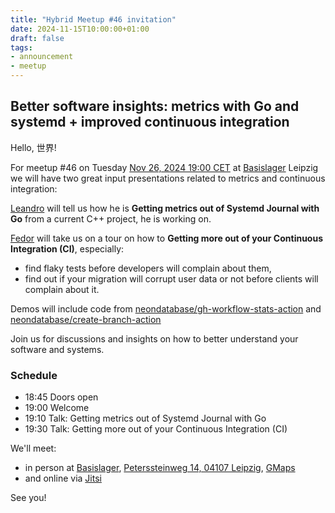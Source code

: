 ```yaml
---
title: "Hybrid Meetup #46 invitation"
date: 2024-11-15T10:00:00+01:00
draft: false
tags:
- announcement
- meetup
---
```


## Better software insights: metrics with Go and systemd + improved continuous integration

Hello, 世界!

For meetup #46 on Tuesday [Nov 26, 2024 19:00
CET](https://www.meetup.com/leipzig-golang/events/298066372/) at
[Basislager](https://www.basislager.co) Leipzig we will have two great
input presentations related to metrics and continuous integration:

[Leandro](https://www.linkedin.com/in/leandrosansilva/) will tell us how he is
**Getting metrics out of Systemd Journal with Go** from a current C++ project,
he is working on.

[Fedor](https://www.linkedin.com/in/fedor-dikarev/) will take us on a tour on
how to **Getting more out of your Continuous Integration (CI)**, especially:

* find flaky tests before developers will complain about them,
* find out if your migration will corrupt user data or not before clients will complain about it.

Demos will include code from
[neondatabase/gh-workflow-stats-action](https://github.com/neondatabase/gh-workflow-stats-action/)
and
[neondatabase/create-branch-action](https://github.com/neondatabase/create-branch-action)

Join us for discussions and insights on how to better understand your software
and systems.

### Schedule

* 18:45 Doors open
* 19:00 Welcome
* 19:10 Talk: Getting metrics out of Systemd Journal with Go
* 19:30 Talk: Getting more out of your Continuous Integration (CI)

We'll meet:

* in person at [Basislager](https://www.basislager.co/), [Peterssteinweg 14, 04107 Leipzig](https://www.openstreetmap.org/node/3504864558), [GMaps](https://maps.app.goo.gl/FoC727e5cgpiXLTo9)
* and online via [Jitsi](https://meet.jit.si/LeipzigGophers46)

See you!


<!--

XXX: LI, SLACK

-->
